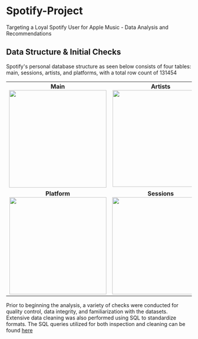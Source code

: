 # Spotify-Project
Targeting a Loyal Spotify User for Apple Music - Data Analysis and Recommendations

## Data Structure & Initial Checks
Spotify's personal database structure as seen below consists of four tables: main, sessions, artists, and platforms, with a total row count of 131454

<table> <tr valign="top"> <td align="center"> <strong>Main</strong><br> <img width="264" src="https://github.com/user-attachments/assets/700ae432-9c6e-4227-a66d-09439da599ba" /> </td> <td align="center"> <strong>Artists</strong><br> <img width="262" src="https://github.com/user-attachments/assets/c5ae3983-3299-4659-8fab-16614ea17dfb" /> </td> </tr> <tr valign="top"> <td align="center"> <strong>Platform</strong><br> <img width="263" src="https://github.com/user-attachments/assets/f80b6ea5-c29b-428d-aa6c-739224a9d052" /> </td> <td align="center"> <strong>Sessions</strong><br> <img width="263" src="https://github.com/user-attachments/assets/1230264b-9e90-460d-b701-36ffa5aab454" /> </td> </tr> </table>

Prior to beginning the analysis, a variety of checks were conducted for quality control, data integrity, and familiarization with the datasets. Extensive data cleaning was also performed using SQL to standardize formats. The SQL queries utilized for both inspection and cleaning can be found [here](spotify_data_cleaning.sql)
